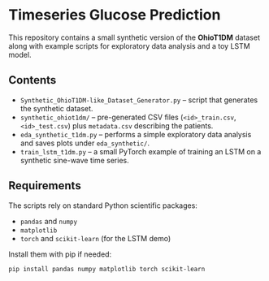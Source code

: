 # Timeseries Glucose Prediction

This repository contains a small synthetic version of the **OhioT1DM** dataset along with example scripts for exploratory data analysis and a toy LSTM model.

## Contents

- `Synthetic_OhioT1DM‑like_Dataset_Generator.py` – script that generates the synthetic dataset.
- `synthetic_ohiot1dm/` – pre-generated CSV files (`<id>_train.csv`, `<id>_test.csv`) plus `metadata.csv` describing the patients.
- `eda_synthetic_t1dm.py` – performs a simple exploratory data analysis and saves plots under `eda_synthetic/`.
- `train_lstm_t1dm.py` – a small PyTorch example of training an LSTM on a synthetic sine-wave time series.

## Requirements

The scripts rely on standard Python scientific packages:

- `pandas` and `numpy`
- `matplotlib`
- `torch` and `scikit-learn` (for the LSTM demo)

Install them with pip if needed:

```bash
pip install pandas numpy matplotlib torch scikit-learn
